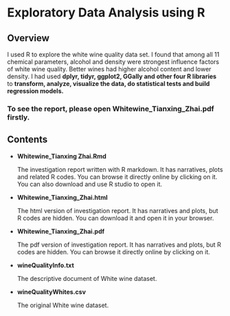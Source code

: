 # Exploratory Data Analysis using R
## Overview
I used R to explore the white wine quality data set. I found that 
among all 11 chemical parameters, alcohol and density were strongest influence factors of white wine quality.
 Better wines had higher alcohol content and lower density. 
 I had used **dplyr, tidyr, ggplot2, GGally and other four R libraries** to 
**transform, analyze, visualize the data, do statistical tests and build regression models.**

### To see the report, please open **Whitewine_Tianxing_Zhai.pdf** firstly.

## Contents
* **Whitewine_Tianxing Zhai.Rmd**

	The investigation report written with R markdown. 
	It has narratives, plots and related R codes.
	You can browse it directly online by clicking on it.
	You can also download and use R studio to open it.

* **Whitewine_Tianxing_Zhai.html**

	The html version of investigation report. 
	It has narratives and plots, but R codes are hidden.
	You can download it and open it in your browser.

* **Whitewine_Tianxing_Zhai.pdf**

	The pdf version of investigation report. 
	It has narratives and plots, but R codes are hidden.
	You can browse it directly online by clicking on it.

* **wineQualityInfo.txt**

	The descriptive document of White wine dataset.

* **wineQualityWhites.csv**

	The original White wine dataset.